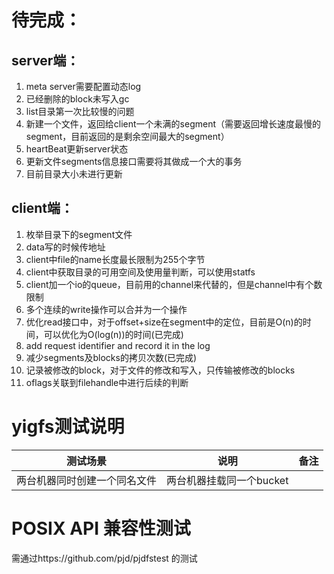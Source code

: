 # 待完成：
## server端：
1. meta server需要配置动态log
2. 已经删除的block未写入gc
3. list目录第一次比较慢的问题
4. 新建一个文件，返回给client一个未满的segment（需要返回增长速度最慢的segment，目前返回的是剩余空间最大的segment）
5. heartBeat更新server状态
6. 更新文件segments信息接口需要将其做成一个大的事务
7. 目前目录大小未进行更新

## client端：
1. 枚举目录下的segment文件
2. data写的时候传地址
3. client中file的name长度最长限制为255个字节
4. client中获取目录的可用空间及使用量判断，可以使用statfs
5. client加一个io的queue，目前用的channel来代替的，但是channel中有个数限制
6. 多个连续的write操作可以合并为一个操作
7. 优化read接口中，对于offset+size在segment中的定位，目前是O(n)的时间，可以优化为O(log(n))的时间(已完成)
8. add request identifier and record it in the log
9. 减少segments及blocks的拷贝次数(已完成)
10. 记录被修改的block，对于文件的修改和写入，只传输被修改的blocks
11. oflags关联到filehandle中进行后续的判断


# yigfs测试说明
|            测试场景          |          说明         |      备注      |
| --------------------------- | --------------------- |----------------|      
| 两台机器同时创建一个同名文件  | 两台机器挂载同一个bucket|                 |

# POSIX API 兼容性测试  
需通过https://github.com/pjd/pjdfstest 的测试

